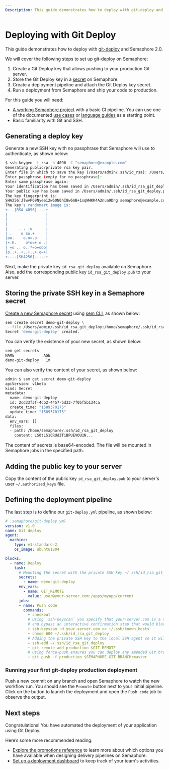 ```yaml
---
Description: This guide demonstrates how to deploy with git-deploy and covers the necessary steps to set up git-deploy on Semaphore 2.0.
---
```


# Deploying with Git Deploy

This guide demonstrates how to deploy with [git-deploy][git-deploy] and Semaphore 2.0. 

We will cover the following steps to set up git-deploy on Semaphore:

1. Create a Git Deploy key that allows pushing to your production Git server. 
2. Store the Git Deploy key in a [secret](https://docs.semaphoreci.com/essentials/using-secrets/) on Semaphore.
3. Create a deployment pipeline and attach the Git Deploy key secret.
4. Run a deployment from Semaphore and ship your code to production.

For this guide you will need:

- [A working Semaphore project][create-project] with a basic CI pipeline. 
You can use one of the documented [use cases][use-cases] or [language guides][language-guides] as a starting point.
- Basic familiarity with Git and SSH.

## Generating a deploy key

Generate a new SSH key with no passphrase that Semaphore will use to authenticate, as shown below:

``` bash
$ ssh-keygen -t rsa -b 4096 -C "semaphore@example.com"
Generating public/private rsa key pair.
Enter file in which to save the key (/Users/admin/.ssh/id_rsa): /Users/admin/.ssh/id_rsa_git_deploy
Enter passphrase (empty for no passphrase):
Enter same passphrase again:
Your identification has been saved in /Users/admin/.ssh/id_rsa_git_deploy.
Your public key has been saved in /Users/admin/.ssh/id_rsa_git_deploy.pub.
The key fingerprint is:
SHA256:JlwvP69Nyee12w6ON0hI8w6mB+1sqWHKK4A2nua9Dng semaphore@example.com
The key's randomart image is:
+---[RSA 4096]----+
|                 |
|                 |
|        .        |
|     . . .o      |
| .    o So.+     |
|oo.    o.o=.o.   |
|+.E.    o*o=+.o .|
| =o .. o..*=o=ooo|
|o..+..+..+..+.o=+|
+----[SHA256]-----+
```
Next, make the private key `id_rsa_git_deploy` available on Semaphore. 
Also, add the corresponding public key `id_rsa_git_deploy.pub` to your server.

## Storing the private SSH key in a Semaphore secret

[Create a new Semaphore secret][secrets-guide] using [sem CLI][sem-create-ref], as shown below:

```bash
sem create secret demo-git-deploy \
 --file /Users/admin/.ssh/id_rsa_git_deploy:/home/semaphore/.ssh/id_rsa_git_deploy
Secret 'demo-git-deploy' created.
```

You can verify the existence of your new secret, as shown below:
```bash
sem get secrets
NAME             AGE
demo-git-deploy   1m
```

You can also verify the content of your secret, as shown below:

```bash
admin $ sem get secret demo-git-deploy
apiVersion: v1beta
kind: Secret
metadata:
  name: demo-git-deploy
  id: 2cd33f3f-4cb2-4457-bd33-7f05f5b134ca
  create_time: "1589370175"
  update_time: "1589370175"
data:
  env_vars: []
  files:
  - path: /home/semaphore/.ssh/id_rsa_git_deploy
    content: LS0tLS1CRUdJTiBPUEVOU1N...
```
The content of secrets is base64-encoded. The file will be
mounted in Semaphore jobs in the specified path.

## Adding the public key to your server

Copy the content of the public key `id_rsa_git_deploy.pub` to your server's user `~/.authorized_keys` file.

## Defining the deployment pipeline

The last step is to define our `git-deploy.yml` pipeline, as shown below:
```yaml
# .semaphore/git-deploy.yml
version: v1.0
name: Git deploy
agent:
  machine:
    type: e1-standard-2
    os_image: ubuntu1804

blocks:
  - name: Deploy
    task:
      # Mounting the secret with the private SSH key ~/.ssh/id_rsa_git_deploy.
      secrets:
        - name: demo-git-deploy
      env_vars:
        - name: GIT_REMOTE
          value: user@your-server.com:/apps/myapp/current
      jobs:
      - name: Push code
        commands:
          - checkout
          # Using `ssh-keyscan` you specify that your-server.com is a trusted domain
          # and bypass an interactive confirmation step that would block the job.
          - ssh-keyscan -H your-server.com >> ~/.ssh/known_hosts
          - chmod 600 ~/.ssh/id_rsa_git_deploy
          # Adding the private SSH key to the local SSH agent so it will be available while executing Git push.
          - ssh-add ~/.ssh/id_rsa_git_deploy
          - git remote add production $GIT_REMOTE
          # Using force-push ensures you can deploy any amended Git branch without issues.
          - git push -f production $SEMAPHORE_GIT_BRANCH:master
```

### Running your first git-deploy production deployment

Push a new commit on any branch and open Semaphore to watch the new workflow run. 
You should see the `Promote` button next to your initial pipeline. 
Click on the button to launch the deployment and open the `Push code` job to observe the output.

## Next steps

Congratulations! You have automated the deployment of your application using Git Deploy. 

Here’s some more recommended reading:
- [Explore the promotions reference][promotions-ref] to learn more about which options you have available when designing delivery pipelines on Semaphore.
- [Set up a deployment dashboard][deployment-dashboards] to keep track of your team's activities.

[git-deploy]: https://github.com/mislav/git-deploy
[create-project]: ../guided-tour/getting-started.md
[use-cases]: https://docs.semaphoreci.com/examples/tutorials-and-example-projects/
[language-guides]: https://docs.semaphoreci.com/programming-languages/android/
[promotions-ref]: https://docs.semaphoreci.com/reference/pipeline-yaml-reference/#promotions
[promotions-intro]: ../essentials/deploying-with-promotions.md
[secrets-guide]: ../essentials/using-secrets.md
[sem-create-ref]: https://docs.semaphoreci.com/reference/sem-command-line-tool/#sem-create
[deployment-dashboards]: https://docs.semaphoreci.com/essentials/deployment-dashboards/
